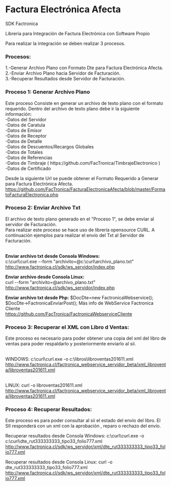# Factura Electrónica Afecta
SDK Factronica

Librería para Integración de Factura Electrónica con Software Propio

Para realizar la integración se deben realizar 3 procesos.

<h3>Procesos:</h3>
1.-Generar Archivo Plano con Formato Dte para Factura Electrónica Afecta.<br>
2.-Enviar Archivo Plano hacia Servidor de Facturación.<br>
3.-Recuperar Resultados desde Servidor de Facturación.<br>

<h3>Proceso 1: Generar Archivo Plano</h3>
Este proceso Consiste en generar un archivo de texto plano con el formato requerido.
Dentro del archivo de texto plano debe ir la siguiente información:
<br>-Datos del Servidor
<br>-Datos de Caratula
<br>-Datos de Emisor
<br>-Datos de Receptor
<br>-Datos de Detalle
<br>-Datos de Descuentos/Recargos Globales
<br>-Datos de Totales
<br>-Datos de Referencias
<br>-Datos de Timbraje ( https://github.com/FacTronica/TimbrajeElectronico )
<br>-Datos de Certificado

Desde la siguiente Url se puede obtener el Formato Requerido a Generar para Factura Electrónica Afecta.
<br>https://github.com/FacTronica/FacturaElectronicaAfecta/blob/master/FormatoFacturaElectronica.php

<h3>Proceso 2: Enviar Archivo Txt</h3>
El archivo de texto plano generado en el "Proceso 1", se debe enviar al servidor de Facturación.
<br>Para realizar este proceso se hace uso de librería opensource CURL.
A continuación ejemplos para realizar el envío del Txt al Servidor de Facturación.

<br><b>Enviar archivo txt desde Consola Windows:</b>
<br>c:\curl\curl.exe --form "archivito=@c:\curl\archivo_plano.txt" http://www.factronica.cl/sdk/ws_servidor/index.php

<b>Enviar archivo desde Consola Linux:</b>
<br>curl --form "archivito=@archivo_plano.txt" http://www.factronica.cl/sdk/ws_servidor/index.php

<b>Enviar archivo txt desde Php:</b>
$DocDte=new FactronicaWebservice(); 
$DocDte->FactronicaEnviarPost();
Más info de WebService Factronica Cliente
<br>https://github.com/FacTronica/FactronicaWebserviceCliente


<h3>Proceso 3: Recuperar el XML con Libro d Ventas:</h3>
Este proceso es necesario para poder obtener una copia del xml del libro de ventas para poder respaldarlo y posteriormente enviarlo al sii.

<br>WINDOWS:
c:\curl\curl.exe -o c:\libros\libroventas201611.xml http://www.factronica.cl/factronica_webservice_servidor_beta/xml_libroventa/libroventas201611.xml

<br>LINUX:
curl -o libroventas201611.xml http://www.factronica.cl/factronica_webservice_servidor_beta/xml_libroventa/libroventas201611.xml


<h3>Proceso 4: Recuperar Resultados:</h3>
Este proceso es para poder consultar al sii el estado del envío del libro.
El SII responderá con un xml con la aprobación , reparo o rechazo del envío.

Recuperar resultados desde Consola Windows:
c:\curl\curl.exe -o c:\curl\dte_rut333333333_tipo33_folio777.xml http://www.factronica.cl/sdk/ws_servidor/xml/dte_rut333333333_tipo33_folio777.xml

Recuperar resultados desde Consola Linux:
curl -o dte_rut333333333_tipo33_folio777.xml http://www.factronica.cl/sdk/ws_servidor/xml/dte_rut333333333_tipo33_folio777.xml

